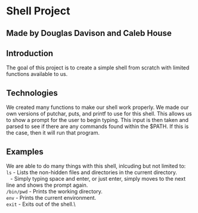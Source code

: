 # Shell Project

## Made by Douglas Davison and Caleb House

## Introduction

The goal of this project is to create a simple shell from scratch with limited functions available to us.

## Technologies

We created many functions to make our shell work properly. We made our own versions of putchar, puts, and printf to use for this shell. This allows us to show a prompt for the user to begin typing. This input is then taken and parsed to see if there are any commands found within the $PATH. If this is the case, then it will run that program.

## Examples

We are able to do many things with this shell, inlcuding but not limited to:\
`ls` - Lists the non-hidden files and directories in the current directory.\
` ` - Simply typing space and enter, or just enter, simply moves to the next line and shows the prompt again.\
`/bin/pwd` - Prints the working directory.\
`env` - Prints the current environment.\
`exit` - Exits out of the shell.\
